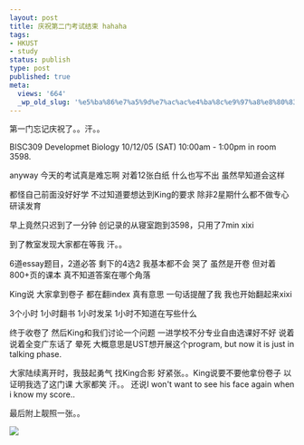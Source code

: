 ```yaml
---
layout: post
title: 庆祝第二门考试结束 hahaha
tags:
- HKUST
- study
status: publish
type: post
published: true
meta:
  views: '664'
  _wp_old_slug: '%e5%ba%86%e7%a5%9d%e7%ac%ac%e4%ba%8c%e9%97%a8%e8%80%83%e8%af%95%e7%bb%93%e6%9d%9f-hahaha'
---
```

第一门忘记庆祝了。。汗。。

BISC309    Developmet Biology 10/12/05 (SAT) 10:00am - 1:00pm in room 3598.

anyway 今天的考试真是难忘啊 对着12张白纸 什么也写不出 虽然早知道会这样

都怪自己前面没好好学 不过知道要想达到King的要求 除非2星期什么都不做专心研读发育

早上竟然只迟到了一分钟 创记录的从寝室跑到3598，只用了7min xixi

到了教室发现大家都在等我 汗。。

6道essay题目，2道必答 剩下的4选2 我基本都不会 哭了 虽然是开卷 但对着800+页的课本 真不知道答案在哪个角落

King说 大家拿到卷子 都在翻index 真有意思  一句话提醒了我 我也开始翻起来xixi

3个小时 1小时翻书 1小时发呆 1小时不知道在写些什么

终于收卷了 然后King和我们讨论一个问题 一进学校不分专业自由选课好不好 说着说着全变广东话了 晕死 大概意思是UST想开展这个program, but now it is just in talking phase.

大家陆续离开时，我鼓起勇气 找King合影 好紧张。。King说要不要他拿份卷子 以证明我选了这门课 大家都笑 汗。。 还说I won't want to see his face again when i know my score..

最后附上靓照一张。。


![](http://tkfiles.storage.msn.com/x1pPHu2K6HCG6qDpzLmP3C2v_B4xBrIoTXVA5h5rX-g23Kga9PI5PVqaVQ5dq66jeNGv_hVufTKenx72L6jooYuFYvsXoPUgdF1r8FA5wyqwYo)
